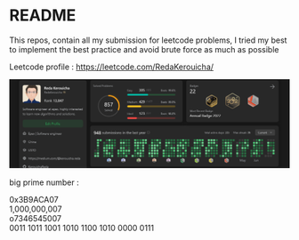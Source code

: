 # README

This repos, contain all my submission for leetcode problems, I tried my best to implement the best practice and avoid brute force as much as possible

Leetcode profile :  https://leetcode.com/RedaKerouicha/


![Alt text](Documentation/image.png)

big prime number : 

0x3B9ACA07<br>
1,000,000,007<br>
o7346545007<br>
0011 1011 1001 1010 1100 1010 0000 0111